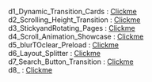 d1_Dynamic_Transition_Cards    : [Clickme](https://himanshu-0104.github.io/pusblish_JS_projects/) <br/>
d2_Scrolling_Height_Transition : [Clickme](https://himanshu-0104.github.io/pusblish_JS_projects/) <br/>
d3_StickyandRotating_Pages     : [Clickme](https://himanshu-0104.github.io/pusblish_JS_projects/) <br/>
d4_Scroll_Animation_Showcase   : [Clickme](https://himanshu-0104.github.io/pusblish_JS_projects/) <br/>
d5_blurTOclear_Preload         : [Clickme](https://himanshu-0104.github.io/pusblish_JS_projects/) <br/>
d6_Layout_Splitter             : [Clickme](https://himanshu-0104.github.io/pusblish_JS_projects/) <br/>
d7_Search_Button_Transition    : [Clickme](https://himanshu-0104.github.io/pusblish_JS_projects/) <br/>
d8_                             : [Clickme](https://himanshu-0104.github.io/pusblish_JS_projects/) <br/>

